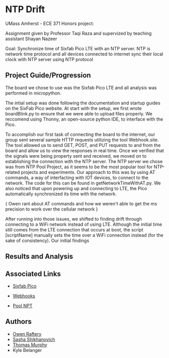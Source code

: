 
# NTP Drift

UMass Amherst - ECE 371 Honors project:

Assignment given by Professor Taqi Raza and supervized by teaching assistant Shayan Nazeer

Goal: Synchronize time of Sixfab Pico LTE with an NTP server. NTP is network time protocol and all
devices connected to internet sync their local clock with NTP server using NTP protocol 

## Project Guide/Progression

The board we chose to use was the Sixfab Pico LTE and all analysis was performed in micropython. 

The intial setup was done following the documentation and startup guides on the SixFab Pico website. At start with the setup, we first wrote boardBlink.py to ensure that we were able to upload files properly. We reccomend using Thonny, an open-source python IDE, to interface with the Pico.

To accomplish our first task of connecting the board to the internet, our group sent several sample HTTP requests utilizing the tool Webhook.site. 
The tool allowed us to send GET, POST, and PUT requests to and from the board and allow us to view the responses in real time. 
Once we verified that the signals were being property sent and received, we moved on to establishing the connection with the NTP server.
The NTP server we chose was from NTP Pool Project, as it seems to be the most popular tool for NTP-related projects and experiments. Our approach to this
was by using AT commands, a way of interfacting with IOT devices, to connect to the network. The code for this can be found in getNetworkTimeWithAT.py. We also noticed that upon powering up and connecting to LTE, the Pico automatically synchronized its time with the network.

{
Owen rant about AT commands and how we weren't able to get the ms precision to work over the cellular network
}

After running into those issues, we shifted to finding drift through connecting to a WiFi network instead of using LTE. Although the initial time still comes from
the LTE connection that occurs at boot, the script [scriptName] manually sets the time over a WiFi connection instead (for the sake of consistency). Our initial findings 


## Results and Analysis

## Associated Links

- [Sixfab Pico](https://sixfab.com/product/sixfab-pico-lte/?aelia_cs_currency=USD&gad_source=1)

- [Webhooks](https://webhook.site/#!/view/668411be-19ef-49e1-85cf-9ccfb0d3f7c3)

- [Pool NPT](https://www.ntppool.org/en/)
## Authors

- [Owen Raftery](https://github.com/realraft)
- [Sasha Shikhanovich](https://github.com/sasha351)
- [Thomas Murphy](https://github.com/thocmurphy)
- Kyle Belanger

